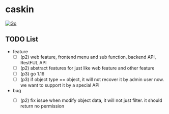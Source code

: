 # caskin

[![Go](https://github.com/AWaterColorPen/caskin/actions/workflows/go.yml/badge.svg?branch=main)](https://github.com/AWaterColorPen/caskin/actions/workflows/go.yml)


## TODO List

- feature
  - [ ] (p2) web feature, frontend menu and sub function, backend API, RestFUL API
  - [ ] (p2) abstract features for just like web feature and other feature
  - [ ] (p3) go 1.16
  - [ ] (p3) if object type == object, it will not recover it by admin user now. we want to support it by a special API
- bug
  - [ ] (p2) fix issue when modify object data, it will not just filter. it should return no permission
  